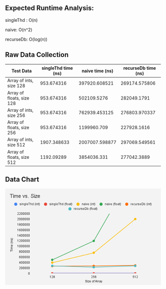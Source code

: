 ## Expected Runtime Analysis:
singleThd : O(n)

naive: O(n^2)

recurseDb: O(log(n))

## Raw Data Collection

| Test Data | singleThd time (ns) | naive time (ns) | recurseDb time (ns) |
|-----------|---------------------|-----------------|---------------------|
| Array of ints, size 128 | 953.674316 | 397920.608521 | 269174.575806 |
| Array of floats, size 128 | 953.674316 | 502109.5276 | 282049.1791 |
| Array of ints, size 256 | 953.674316 | 762939.453125 | 276803.970337 |
| Array of floats, size 256 | 953.674316 | 1199960.709 | 227928.1616 |
| Array of ints, size 512 | 1907.348633 | 2007007.598877 | 297069.549561 |
| Array of floats, size 512 | 1192.09289 | 3854036.331 | 277042.3889 |

## Data Chart

![](https://github.com/SmithCollege/a3-scan-prefix-sum-rakurosawa/blob/359713efb4b26281e778ada5085e314426b8b521/Time%20vs.%20Size.png)
